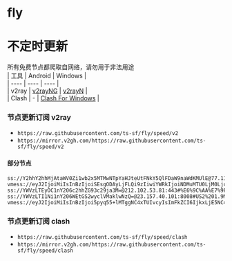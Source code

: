 # fly
# 不定时更新
所有免费节点都爬取自网络，请勿用于非法用途  
|  工具  | Android  | Windows  |  
|  ----  | ----   | ----  |  
| v2ray  | [v2rayNG](https://github.com/2dust/v2rayNG/releases) | [v2rayN](https://github.com/2dust/v2rayN/releases) |  
| Clash  | - | [Clash For Windows](https://github.com/2dust/clashN/releases) | 
  
### 节点更新订阅  v2ray
- `https://raw.githubusercontent.com/ts-sf/fly/speed/v2`  
- `https://mirror.v2gh.com/https://raw.githubusercontent.com/ts-sf/fly/speed/v2`  

#### 部分节点  
``` 
ss://Y2hhY2hhMjAtaWV0Zi1wb2x5MTMwNTpYaHJteUtFNkY5QlFDaW9naWdKMUlE@77.110.106.74:31465#%E6%9C%AA%E7%9F%A55%2012.4MB%2Fs
vmess://eyJ2IjoiMiIsInBzIjoiSEsgODAyLjFLQi9zIiwiYWRkIjoiNDMuMTU0LjM0Ljc0IiwicG9ydCI6IjE5MzUiLCJpZCI6IjJlNWJmZDRhLTA4NTItNGRmNC1iOWU3LTliNmYyMDcxMTNiNCIsImFpZCI6IjAiLCJzY3kiOiJhdXRvIiwibmV0Ijoid3MiLCJ0eXBlIjoiIiwiaG9zdCI6ImRqZGpqcmpqcmhrLmx6ajUyMGh4dy5kcGRucy5vcmciLCJwYXRoIjoiL3ZtZXNzLWFyZ28iLCJ0bHMiOiJ0bHMiLCJzbmkiOiJkamRqanJqanJoay5semo1MjBoeHcuZHBkbnMub3JnIiwidGVzdF9uYW1lIjoiSEsifQ==
ss://YWVzLTEyOC1nY206c2hhZG93c29ja3M=@212.102.53.81:443#%E6%9C%AA%E7%9F%A57%2020.1MB%2Fs
ss://YWVzLTI1Ni1nY206WEtGS2wyclVMaklwNzQ=@23.157.40.101:8008#US2%201.9MB%2Fs
vmess://eyJ2IjoiMiIsInBzIjoi5pyq55+lMTggNC4xTUIvcyIsImFkZCI6IjkxLjE5NC4xMS4xNzgiLCJwb3J0IjoiMjg5ODQiLCJpZCI6IjliMjMzNWFmLWYyNGMtNDgxMC05YzM0LTk1NTY4ZWJkNTc5ZCIsImFpZCI6IjAiLCJzY3kiOiJhdXRvIiwibmV0IjoidGNwIiwidHlwZSI6Im5vbmUiLCJob3N0IjoiIiwicGF0aCI6Ii8iLCJ0bHMiOiIiLCJzbmkiOiIiLCJ0ZXN0X25hbWUiOiIxOCJ9
```
### 节点更新订阅  clash
- `https://raw.githubusercontent.com/ts-sf/fly/speed/clash`  
- `https://mirror.v2gh.com/https://raw.githubusercontent.com/ts-sf/fly/speed/clash`  


